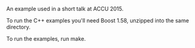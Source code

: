 An example used in a short talk at ACCU 2015.

To run the C++ examples you'll need Boost 1.58, unzipped into the same
directory.

To run the examples, run make.
